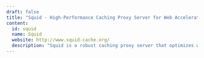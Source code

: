 ```yaml
---
draft: false
title: "Squid - High-Performance Caching Proxy Server for Web Acceleration"
content:
  id: squid
  name: Squid
  website: http://www.squid-cache.org/
  description: "Squid is a robust caching proxy server that optimizes web performance, reduces bandwidth, and improves user experience by caching frequently accessed web pages. It supports HTTP, HTTPS, FTP, and more, making it a powerful tool for web acceleration and traffic management."
---
```

